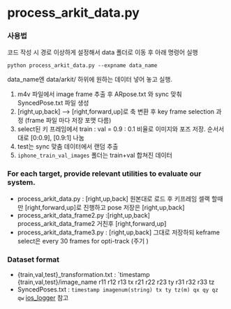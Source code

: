 # process_arkit_data.py

### 사용법
코드 작성 시 경로 이상하게 설정해서 data 폴더로 이동 후 아래 명령어 실행

`python process_arkit_data.py --expname data_name` 

data_name엔 data/arkit/ 하위에 원하는 데이터 넣어 놓고 실행.

1. m4v 파일에서 image frame 추출 후 ARpose.txt 와 sync 맞춰 SyncedPose.txt 파일 생성 
2. [right,up,back] --> [right,forward,up]로 축 변환 후 key frame selection 과정  (frame 파일 마다 저장 포맷 다름)
3. select된 키 프레임에서 train : val = 0.9 : 0.1 비율로 이미지와 포즈 저장. 순서서대로 [0:0.9], [0.9:1] 나눔
4. test는 sync 맞춤 데이터에서 랜덤 추출
5.  `iphone_train_val_images` 폴더는 train+val 합쳐진 데이터

### For each target, provide relevant utilities to evaluate our system.

- process_arkit_data.py : [right,up,back] 원본대로 로드 후 키프레임 셀랙 할때만 [right,forward,up]로 진행하고 pose 저장은  [right,up,back]
- process_arkit_data_frame2.py :[right,up,back] process_arkit_data_frame2 거친후  [right,forward,up]
- process_arkit_data_frame3.py : [right,up,back] 그대로 저장하되 keframe select은 every 30 frames for opti-track (주기  )

### Dataset format
- {train,val,test}_transformation.txt : `timestamp {train,val,test}/image_name r11 r12 r13 tx r21 r22 r23 ty r31 r32 r33 tz
- SyncedPoses.txt : `timestamp imagenum(string) tx ty tz(m) qx qy qz qw`
[ios_logger](https://github.com/Varvrar/ios_logger) 참고

